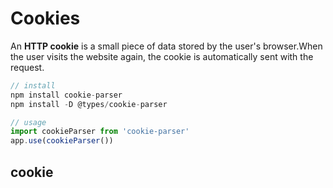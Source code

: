 # Cookies

An **HTTP cookie** is a small piece of data stored by the user's browser.When the user visits the website again,
the cookie is automatically sent with the request.

```js
// install
npm install cookie-parser
npm install -D @types/cookie-parser

// usage
import cookieParser from 'cookie-parser'
app.use(cookieParser())
```

## cookie
